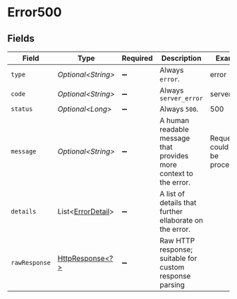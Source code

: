 # Error500


## Fields

| Field                                                                                                                | Type                                                                                                                 | Required                                                                                                             | Description                                                                                                          | Example                                                                                                              |
| -------------------------------------------------------------------------------------------------------------------- | -------------------------------------------------------------------------------------------------------------------- | -------------------------------------------------------------------------------------------------------------------- | -------------------------------------------------------------------------------------------------------------------- | -------------------------------------------------------------------------------------------------------------------- |
| `type`                                                                                                               | *Optional\<String>*                                                                                                  | :heavy_minus_sign:                                                                                                   | Always `error`.                                                                                                      | error                                                                                                                |
| `code`                                                                                                               | *Optional\<String>*                                                                                                  | :heavy_minus_sign:                                                                                                   | Always `server_error`                                                                                                | server_error                                                                                                         |
| `status`                                                                                                             | *Optional\<Long>*                                                                                                    | :heavy_minus_sign:                                                                                                   | Always `500`.                                                                                                        | 500                                                                                                                  |
| `message`                                                                                                            | *Optional\<String>*                                                                                                  | :heavy_minus_sign:                                                                                                   | A human readable message that provides more context to the error.                                                    | Request could not be processed                                                                                       |
| `details`                                                                                                            | List\<[ErrorDetail](../../models/components/ErrorDetail.md)>                                                         | :heavy_minus_sign:                                                                                                   | A list of details that further ellaborate on the error.                                                              |                                                                                                                      |
| `rawResponse`                                                                                                        | [HttpResponse\<?>](https://docs.oracle.com/en/java/javase/11/docs/api/java.net.http/java/net/http/HttpResponse.html) | :heavy_minus_sign:                                                                                                   | Raw HTTP response; suitable for custom response parsing                                                              |                                                                                                                      |